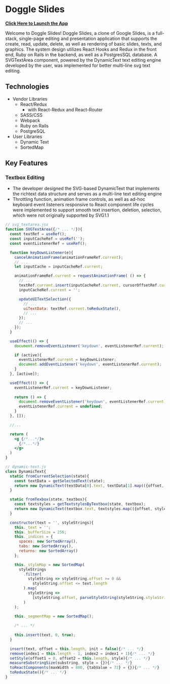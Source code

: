 # DoggIe Slides
[](https://doggie-slides.herokuapp.com/assets/metatag-70c75de67a9a8e16496be2d053a22332fbffc03c8ec89e2a70d1f806b273d28f.jpg)

**[Click Here to Launch the App](https://doggie-slides.herokuapp.com/)**

Welcome to DoggIe Slides! DoggIe Slides, a clone of Google Slides, is a full-stack, single-page editing and presentation application that supports the create, read, update, delete, as well as rendering of basic slides, texts, and graphics. The system design utilizes React Hooks and Redux in the front end, Ruby on Rails in the backend, as well as a PostgresSQL database. A SVGTextArea component, powered by the DynamicText text editing engine developed by the user, was implemented for better multi-line svg text editing.

## Technologies
- Vendor Libraries
  - React/Redux
    - with React-Redux and React-Router
  - SASS/CSS
  - Webpack
  - Ruby on Rails
  - PostgreSQL
- User Libraries
  - Dynamic Text
  - SortedMap

## Key Features

### Textbox Editing
* The developer designed the SVG-based DynamicText that implements the richtext data structure and serves as a multi-line text editing engine
* Throttling function, animation frame controls, as well as ad-hoc keyboard event listeners responsive to React component life cycles were implemented to support smooth text insertion, deletion, selection, which were not originally supported by SVG1.1

```jsx
// svg_textarea.jsx
function SVGTextArea({/* ... */}){
  const textRef = useRef();
  const inputCacheRef = useRef('');
  const eventListenerRef = useRef();

  function keyDownListener(e){
    cancelAnimationFrame(animationFrameRef.current);
    // ...
    let inputCache = inputCacheRef.current;

    animationFrameRef.current = requestAnimationFrame( () => {
      // ...
      textRef.current.insert(inputCacheRef.current, cursorOffsetRef.current);
      inputCacheRef.current = '';

      updateUITextSelection({
        // ...
        uiTextData: textRef.current.toReduxState(),
        // ...
      });
      // ...
    });
  }

  useEffect(() => {
    document.removeEventListener('keydown', eventListenerRef.current);

    if (active){
      eventListenerRef.current = keyDownListener;
      document.addEventListener('keydown', eventListenerRef.current);
    }
  }, [active]);

  useEffect(() => {
    eventListenerRef.current = keyDownListener;
    
    return () => {
      document.removeEventListener('keydown', eventListenerRef.current);
      eventListenerRef.current = undefined;
    }
  }, []);

  //...

  return (
    <g {/*...*/}>
      {/*...*/}
    </g>
  )
}
```

```jsx
// dynamic-text.js
class DynamicText{
  static fromCurrentSelection(state){
    const textData = getSelectedText(state);
    return new DynamicText(textData[0].text, textData[1].map(({offset, styleString}) => ({offset, styleString})));
  }

  static fromTexbox(state, textbox){
    const textstyles = getTextstylesByTextbox(state, textbox);
    return new DynamicText(textbox.text, textstyles.map(({offset, styleString}) => ({offset, styleString})))
  }

  constructor(text = '', styleStrings){
    this._text = '';
    this._bufferSize = 256;
    this._indices = {
      spaces: new SortedArray(),
      tabs: new SortedArray(),
      returns: new SortedArray()
    };

    this._styleMap = new SortedMap(
      styleStrings
        .filter(
          styleString => styleString.offset >= 0 && 
            styleString.offset <= text.length
        ).map(
          styleString => 
            [styleString.offset, parseStyleString(styleString.styleString)]
        )
    );

    this._segmentMap = new SortedMap();
    
    /* ... */
    
    this.insert(text, 0, true);
  }

  insert(text, offset = this.length, init = false){/* ... */}
  remove(index1 = this.length - 1, index2 = index1 + 1){/* ... */}
  setStyle(offset1 = 0, offset2 = this.length, style){/* ... */}
  measureSubstringSize(substring, style = {}){/* ... */}
  toReactComponents(maxWidth = 800, {tabValue = 72} = {}){/* ... */}
  toReduxState(){/* ... */}
}
